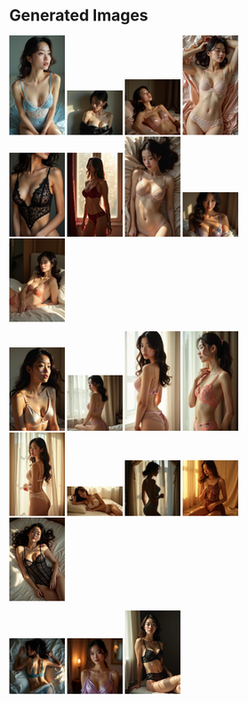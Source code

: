 # Generated Images



<img src="2025_08_07_01.webp" width="100"/> <img src="2025_08_07_02.webp" width="100"/> <img src="2025_08_07_03.webp" width="100"/> <img src="2025_08_07_04.webp" width="100"/> <img src="2025_08_07_05.webp" width="100"/> <img src="2025_08_07_06.webp" width="100"/> <img src="2025_08_07_07.webp" width="100"/> <img src="2025_08_07_08.webp" width="100"/> <img src="2025_08_07_09.webp" width="100"/>

<img src="2025_08_07_10.webp" width="100"/> <img src="2025_08_07_11.webp" width="100"/> <img src="2025_08_07_12.webp" width="100"/> <img src="2025_08_07_13.webp" width="100"/> <img src="2025_08_07_14.webp" width="100"/> <img src="2025_08_07_15.webp" width="100"/> <img src="2025_08_07_16.webp" width="100"/> <img src="2025_08_07_17.webp" width="100"/> <img src="2025_08_07_18.webp" width="100"/>

<img src="2025_08_07_19.webp" width="100"/> <img src="2025_08_07_20.webp" width="100"/> <img src="2025_08_07_21.webp" width="100"/>
